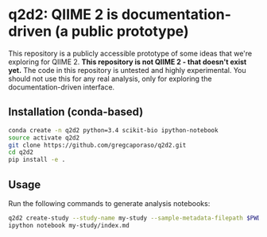 # q2d2: QIIME 2 is documentation-driven (a public prototype)

This repository is a publicly accessible prototype of some ideas that we're exploring for QIIME 2. **This repository is not QIIME 2 - that doesn't exist yet.** The code in this repository is untested and highly experimental. You should not use this for any real analysis, only for exploring the documentation-driven interface.

## Installation (conda-based)

```bash
conda create -n q2d2 python=3.4 scikit-bio ipython-notebook
source activate q2d2
git clone https://github.com/gregcaporaso/q2d2.git
cd q2d2
pip install -e .
```

## Usage

Run the following commands to generate analysis notebooks:

```bash
q2d2 create-study --study-name my-study --sample-metadata-filepath $PWD/example-data/keyboard/sample-md.tsv --otu-metadata-filepath $PWD/example-data/keyboard/q191/otu-md.tsv --tree-filepath $PWD/example-data/keyboard/q191/rep-set.tre --unrarefied-biom-filepath $PWD/example-data/keyboard/q191/otu-table.tsv
ipython notebook my-study/index.md
```
